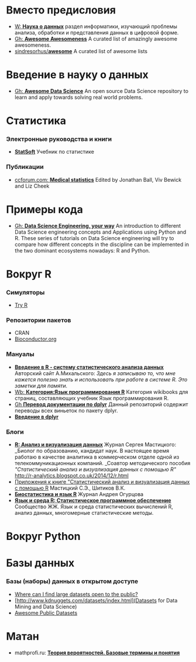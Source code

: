 # Вместо предисловия
* [W: **Наука о данных**](https://ru.wikipedia.org/wiki/%D0%9D%D0%B0%D1%83%D0%BA%D0%B0_%D0%BE_%D0%B4%D0%B0%D0%BD%D0%BD%D1%8B%D1%85) раздел информатики, изучающий проблемы анализа, обработки и представления данных в цифровой форме.
* [Gh: **Awesome Awesomeness**](https://github.com/bayandin/awesome-awesomeness) A curated list of amazingly awesome awesomeness.
* [sindresorhus/**awesome**](https://github.com/sindresorhus/awesome) A curated list of awesome lists

# Введение в науку о данных
* [Gh: **Awesome Data Science**](https://github.com/okulbilisim/awesome-datascience) An open source Data Science repository to learn and apply towards solving real world problems.

# Статистика

### Электронные руководства и книги
* [**StatSoft**](http://www.statsoft.ru/home/textbook/default.htm) Учебник по статистике

### Публикации
* [ccforum.com: **Medical statistics**](http://www.ccforum.com/series/CC_Medical) Edited by Jonathan Ball, Viv Bewick and Liz Cheek

# Примеры кода
* [Gh: **Data Science Engineering, your way**](https://github.com/jadianes/data-science-your-way) An introduction to different Data Science engineering concepts and Applications using Python and R. These series of tutorials on Data Science engineering will try to compare how different concepts in the discipline can be implemented in the two dominant ecosystems nowadays: R and Python.

# Вокруг R
 
### Симуляторы
* [Try R](http://tryr.codeschool.com)

### Репозитории пакетов
* CRAN
* [Bioconductor.org](https://www.bioconductor.org/install/)


### Мануалы
* [**Введение в R - систему статистического анализа данных**](http://mpoctok.narod.ru/r/intro.htm) Авторский сайт А.Михальского: _Здесь я записываю то, что мне кажется полезно знать и использовать при работе в системе R. Это заметки для памяти._
* [Wb: **Категория:Язык программирования R**](https://ru.wikibooks.org/wiki/%D0%9A%D0%B0%D1%82%D0%B5%D0%B3%D0%BE%D1%80%D0%B8%D1%8F:%D0%AF%D0%B7%D1%8B%D0%BA_%D0%BF%D1%80%D0%BE%D0%B3%D1%80%D0%B0%D0%BC%D0%BC%D0%B8%D1%80%D0%BE%D0%B2%D0%B0%D0%BD%D0%B8%D1%8F_R) Категория wikibooks для страниц, составляющих учебник Язык программирования R.
* [Gh **Перевод документации по dplyr**](https://github.com/statist-bhfz/dplyr_doc_ru) Данный репозиторий содержит переводы всех виньеток по пакету dplyr.
* [**Введение в dplyr**](http://rpubs.com/aa989190f363e46d/dplyr_intro)


### Блоги
* [**R: Анализ и визуализация данных**](http://r-analytics.blogspot.com/) Журнал Сергея Мастицкого: _Биолог по образованию, кандидат наук. В настоящее время работаю в качестве аналитика в коммерческом отделе одной из телекоммуникационных компаний. _Соавтор методического пособия _"Статистический анализ и визуализация данных с помощью R"_ http://r-analytics.blogspot.co.uk/2014/12/r.html
* [Приложения к книге "Статистический анализ и визуализация данных с помощью R](https://github.com/ranalytics/r-tutorials) Мастицкий С.Э., Шитиков В.К.
* [**Биостатистика и язык R**](http://biostat-r.blogspot.co.uk/) Журнал Андрея Огурцова 
* [**Язык и среда R: Статистическое программное обеспечение**](http://r-statistics.livejournal.com/) Сообщество ЖЖ. Язык и среда статистических вычислений R, анализ данных, многомерные статистические методы.

# Вокруг Python

# Базы данных
### Базы (наборы) данных в открытом доступе
* [Where can I find large datasets open to the public?](https://www.quora.com/Where-can-I-find-large-datasets-open-to-the-public)
* [http://www.kdnuggets.com/datasets/index.html](Datasets for Data Mining and Data Science)
* [Awesome Public Datasets](https://github.com/caesar0301/awesome-public-datasets)

# Матан
* mathprofi.ru: [**Теория вероятностей. Базовые термины и понятия**](http://www.mathprofi.ru/teorija_verojatnostei.html)

